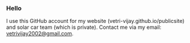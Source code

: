 ### Hello
I use this GitHub account for my website (vetri-vijay.github.io/publicsite) and solar car team (which is private). Contact me via my email: vetrivijay2002@gmail.com.

<!--
**Vetri-Vijay/Vetri-Vijay** is a ✨ _special_ ✨ repository because its `README.md` (this file) appears on your GitHub profile.

Here are some ideas to get you started:

- 🔭 I’m currently working on ...
- 🌱 I’m currently learning ...
- 👯 I’m looking to collaborate on ...
- 🤔 I’m looking for help with ...
- 💬 Ask me about ...
- 📫 How to reach me: ...
- 😄 Pronouns: ...
- ⚡ Fun fact: ...
-->
